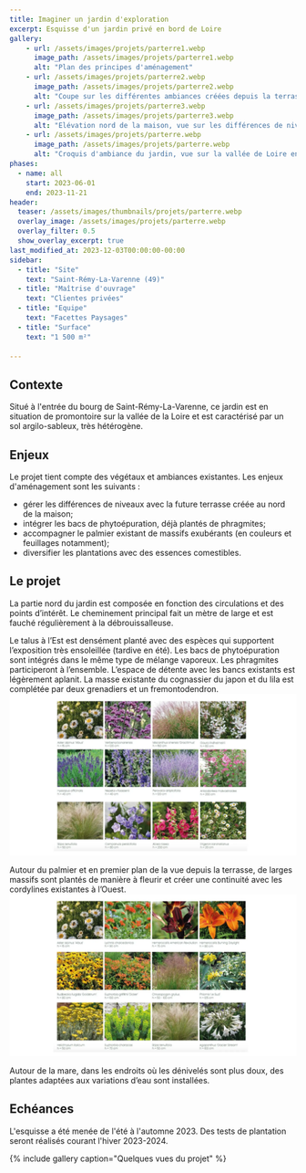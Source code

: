 ```yaml
---
title: Imaginer un jardin d'exploration
excerpt: Esquisse d'un jardin privé en bord de Loire
gallery:
    - url: /assets/images/projets/parterre1.webp
      image_path: /assets/images/projets/parterre1.webp
      alt: "Plan des principes d'aménagement"
    - url: /assets/images/projets/parterre2.webp
      image_path: /assets/images/projets/parterre2.webp
      alt: "Coupe sur les différentes ambiances créées depuis la terrasse jusqu'à la mare"
    - url: /assets/images/projets/parterre3.webp
      image_path: /assets/images/projets/parterre3.webp
      alt: "Elévation nord de la maison, vue sur les différences de niveaux gérée entre la terrasse et le garage"
    - url: /assets/images/projets/parterre.webp
      image_path: /assets/images/projets/parterre.webp
      alt: "Croquis d'ambiance du jardin, vue sur la vallée de Loire en fond de scène"
phases:
  - name: all
    start: 2023-06-01
    end: 2023-11-21
header:
  teaser: /assets/images/thumbnails/projets/parterre.webp
  overlay_image: /assets/images/projets/parterre.webp
  overlay_filter: 0.5
  show_overlay_excerpt: true
last_modified_at: 2023-12-03T00:00:00-00:00
sidebar:
  - title: "Site"
    text: "Saint-Rémy-La-Varenne (49)"
  - title: "Maîtrise d'ouvrage"
    text: "Clientes privées"
  - title: "Equipe"
    text: "Facettes Paysages"
  - title: "Surface"
    text: "1 500 m²"

---
```

## Contexte

Situé à l'entrée du bourg de Saint-Rémy-La-Varenne, ce jardin est en situation de promontoire sur la vallée de la Loire et est caractérisé par un sol argilo-sableux, très hétérogène.


## Enjeux

Le projet tient compte des végétaux et ambiances existantes. 
Les enjeux d'aménagement sont les suivants :
* gérer les différences de niveaux avec la future terrasse créée au nord de la maison;
* intégrer les bacs de phytoépuration, déjà plantés de phragmites;
* accompagner le palmier existant de massifs exubérants (en couleurs et feuillages notamment);
* diversifier les plantations avec des essences comestibles.

## Le projet

La partie nord du jardin est composée en fonction des circulations et des points d’intérêt.
Le cheminement principal fait un mètre de large et est fauché régulièrement à la débrouissalleuse.

Le talus à l’Est est densément planté avec des espèces qui supportent l’exposition très ensoleillée (tardive en été). Les bacs de phytoépuration sont intégrés dans le même type de mélange vaporeux. Les phragmites participeront à l’ensemble.
L’espace de détente avec les bancs existants est légèrement aplanit. La masse existante du cognassier du japon et du lila est complétée par deux grenadiers et un fremontodendron.
![palette végétale libre et naturelle, évocation des bords de Loire](/assets/images/projets/parterre5.webp)

Autour du palmier et en premier plan de la vue depuis la terrasse, de larges massifs sont plantés de manière à fleurir et créer une continuité avec les cordylines existantes à l’Ouest.
![palette végétale libre et naturelle, évocation des bords de Loire](/assets/images/projets/parterre4.webp)

Autour de la mare, dans les endroits où les dénivelés sont plus doux, des plantes adaptées aux variations d’eau sont installées.

## Echéances

L'esquisse a été menée de l'été à l'automne 2023.
Des tests de plantation seront réalisés courant l'hiver 2023-2024. 

{% include gallery caption="Quelques vues du projet" %}
